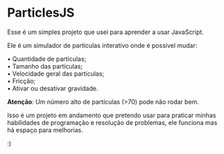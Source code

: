 # ParticlesJS
Esse é um simples projeto que usei para aprender a usar JavaScript.

Ele é um simulador de partículas interativo onde é possível mudar:

• Quantidade de partículas;\
• Tamanho das partículas;\
• Velocidade geral das partículas;\
• Fricção;\
• Ativar ou desativar gravidade.

**Atenção**: Um número alto de partículas (>70) pode não rodar bem.

Isso é um projeto em andamento que pretendo usar para praticar minhas habilidades de programação e resolução de problemas, ele funciona mas há espaço para melhorias.

:)
